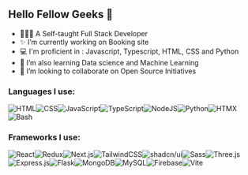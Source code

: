 ## Hello Fellow Geeks 👋

- 👩🏻‍💻 A Self-taught Full Stack Developer
- ✨ I’m currently working on Booking site
- 💻 I'm proficient in : Javascript, Typescript, HTML, CSS and Python
- 🌱 I’m also learning Data science and Machine Learning 
- 👯 I’m looking to collaborate on Open Source Initiatives

### Languages I use:
![HTML](https://img.shields.io/badge/HTML-%23E34F26.svg?logo=html5&logoColor=white)![CSS](https://img.shields.io/badge/CSS-1572B6?logo=css3&logoColor=fff)![JavaScript](https://img.shields.io/badge/JavaScript-F7DF1E?logo=javascript&logoColor=000)![TypeScript](https://img.shields.io/badge/TypeScript-3178C6?logo=typescript&logoColor=fff)![NodeJS](https://img.shields.io/badge/Node.js-6DA55F?logo=node.js&logoColor=white)![Python](https://img.shields.io/badge/Python-3776AB?logo=python&logoColor=fff)![HTMX](https://img.shields.io/badge/HTMX-36C?logo=htmx&logoColor=fff)![Bash](https://img.shields.io/badge/Bash-4EAA25?logo=gnubash&logoColor=fff)

### Frameworks I use:
![React](https://img.shields.io/badge/React-%2320232a.svg?logo=react&logoColor=%2361DAFB)![Redux](https://img.shields.io/badge/Redux-764ABC?logo=redux&logoColor=fff)![Next.js](https://img.shields.io/badge/Next.js-black?logo=next.js&logoColor=white)![TailwindCSS](https://img.shields.io/badge/Tailwind%20CSS-%2338B2AC.svg?logo=tailwind-css&logoColor=white)![shadcn/ui](https://img.shields.io/badge/shadcn%2Fui-000?logo=shadcnui&logoColor=fff)![Sass](https://img.shields.io/badge/Sass-C69?logo=sass&logoColor=fff)![Three.js](https://img.shields.io/badge/Three.js-000?logo=threedotjs&logoColor=fff)![Express.js](https://img.shields.io/badge/Express.js-%23404d59.svg?logo=express&logoColor=%2361DAFB)![Flask](https://img.shields.io/badge/Flask-000?logo=flask&logoColor=fff)![MongoDB](https://img.shields.io/badge/MongoDB-%234ea94b.svg?logo=mongodb&logoColor=white)![MySQL](https://img.shields.io/badge/MySQL-4479A1?logo=mysql&logoColor=fff)![Firebase](https://img.shields.io/badge/Firebase-039BE5?logo=Firebase&logoColor=white)![Vite](https://img.shields.io/badge/Vite-646CFF?logo=vite&logoColor=fff)
